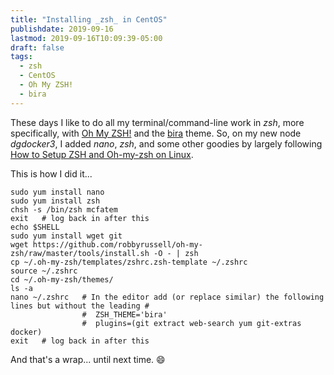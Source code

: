 ```yaml
---
title: "Installing _zsh_ in CentOS"
publishdate: 2019-09-16
lastmod: 2019-09-16T10:09:39-05:00
draft: false
tags:
  - zsh
  - CentOS
  - Oh My ZSH!
  - bira
---
```


These days I like to do all my terminal/command-line work in _zsh_, more specifically, with [Oh My ZSH!](https://ohmyz.sh/) and the [bira](https://github.com/robbyrussell/oh-my-zsh/blob/master/themes/bira.zsh-theme) theme.  So, on my new node _dgdocker3_, I added _nano_, _zsh_, and some other goodies by largely following [How to Setup ZSH and Oh-my-zsh on Linux](https://www.howtoforge.com/tutorial/how-to-setup-zsh-and-oh-my-zsh-on-linux/).

This is how I did it...

```
sudo yum install nano
sudo yum install zsh
chsh -s /bin/zsh mcfatem
exit   # log back in after this
echo $SHELL
sudo yum install wget git
wget https://github.com/robbyrussell/oh-my-zsh/raw/master/tools/install.sh -O - | zsh
cp ~/.oh-my-zsh/templates/zshrc.zsh-template ~/.zshrc
source ~/.zshrc
cd ~/.oh-my-zsh/themes/
ls -a
nano ~/.zshrc   # In the editor add (or replace similar) the following lines but without the leading #
                #  ZSH_THEME='bira'
                #  plugins=(git extract web-search yum git-extras docker)
exit   # log back in after this
```

And that's a wrap... until next time.  :smile:
